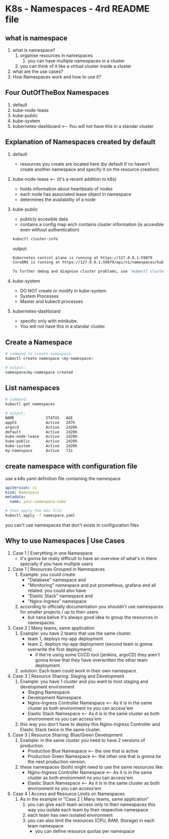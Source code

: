 # K8s - Namespaces - 4rd README file

## what is namespace

1. what is namespace?
    1. organise resources in namespaces
        1. you can have multiple namespaces in a cluster
    1. you can think of it like a virtual cluster inside  a cluster
1. what are the use cases?
1. How Namespaces work and how to use it?

## Four OutOfTheBox Namespaces

1. default
1. kube-node-lease
1. kube-public
1. kube-system
1. kubernetes-dashboard <-- You will not have this in a standar cluster

## Explanation of Namespaces created by default

1. default
    - resources you create are located here (by default if no haven't create another namespace and specify it on the resource creation)
1. kube-node-lease <-- (it's a recent addition to k8s)
    - holds information about heartbeats of nodes
    - each node has associated lease object in namespace
    - determines the availability of a node
1. kube-public
    - publicly accesible data
    - contains a config map wich contains cluster information (is accesible even without authentication)

    ```sh
    kubectl cluster-info
    ```

    output:

    ```sh
    Kubernetes control plane is running at https://127.0.0.1:59879
    CoreDNS is running at https://127.0.0.1:59879/api/v1/namespaces/kube-system/services/kube-dns:dns/proxy

    To further debug and diagnose cluster problems, use 'kubectl cluster-info dump'.
    ```

1. kube-system
    - DO NOT create or modify in kube-system
    - System Processes
    - Master and kubectl processes
1. kubernetes-dashboard
    - specific only with minikube.
    - You will not have this in a standar cluster.

## Create a Namespace

```sh
# command to create namespace:
kubectl create namespace <my-namespace>
```

```sh
# output:
namespace/my-namespace created
```

## List namespaces

```sh
# command:
kubectl get namespaces
```

```sh
# output:
NAME              STATUS   AGE
apph3             Active   2d7h
argocd            Active   2d20h
default           Active   2d20h
kube-node-lease   Active   2d20h
kube-public       Active   2d20h
kube-system       Active   2d20h
my-namespace      Active   71s
```

## create namespace with configuration file

use a k8s yaml definition file containing the namespace

```yaml
apiVersion: v1
kind: Namespace
metadata:
  name: your-namespace-name
```

```sh
# then apply the k8s file
kubectl apply -f namespace.yaml
```

you can't use namespaces that don't exists in configuration files

## Why to use Namespaces | Use Cases

1. Case 1 | Everything in one Namespace
    - it's gonna be really difficult to have an overview of what's in there specially if you have multiple users
1. Case 1 | Resources Grouped in Namespaces
    1. Example: you could create
        - "Database" namespace and
        - "Monitoring" namespace and put prometheus, grafana and all related. you could also have
        - "Elastic Stack" namespace and
        - "Nginx-Ingress" namespace
    1. according to officially documentation you shouldn't use namespaces for smaller projects / up to then users.
        - but nana belive it's always good idea to group the resources in namespaces.
1. Case 2 | Many teams, same application
    1. Example: you have 2 teams that use the same cluster.
        - team 1, deploys my-app deployment
        - team 2, deploys my-app deployment (second team is gonna overwrite the first deployment)
            - if the're using some CI/CD tool (jenkins, argoCD) they aren't gonna know that they have overwritten the other team deployment.
    1. solution: Each team could work in their own namespace.
1. Case 3 | Resource Sharing: Staging and Development
    1. Example: you have 1 cluster and you want to host staging and development environment
        - Staging Namespace
        - Development Namespace
        - Nginx-Ingress Controller Namespace <-- As it is in the same cluster as both environment ns you can access'em
        - Elastic Stack Namespace <-- As it is in the same cluster as both environment ns you can access'em
    1. this way you don't have to deploy this Nginx-Ingress Controller and Elastic Stack twice in the same cluster.
1. Case 3 | Resource Sharing: Blue/Green Development
    1. Example: in the same cluster you need to have 2 versions of production.
        - Production Blue Namespace <-- the one that is active
        - Production Green Namespace <-- the other one that is gonna be the next production version.
    1. these namespaces (both) might need to use the same resources like:
        - Nginx-Ingress Controller Namespace <-- As it is in the same cluster as both environment ns you can access'em
        - Elastic Stack Namespace <-- As it is in the same cluster as both environment ns you can access'em
1. Case 4 | Access and Resource Limits on Namespaces
    1. As in the example in "Case 2 | Many teams, same application"
        1. you can give each team access only to theri namespaces this way you isolate each team by their respective namespace
        1. each team has own isolated environment
        1. you can also limit the resources (CPU, RAM, Storage) in each team namespace
            - you can define resource quotas per namespace
